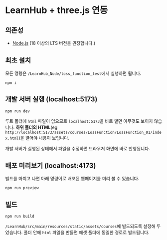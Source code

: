 # LearnHub + three.js 연동

## 의존성

* [Node.js](https://nodejs.org/) (18 이상의 LTS 버전을 권장합니다.)

## 최초 설치

모든 명령은 `/LearnHub_Node/loss_function_test`에서 실행하면 됩니다.

```
npm i
```

## 개발 서버 실행 (localhost:5173)

```
npm run dev
```

루트 폴더에 `html` 파일이 없으므로 `localhost:5173`을 바로 열면 아무것도 보이지 않습니다. **하위 폴더의 HTML**(eg `http://localhost:5173/assets/courses/LossFunction/LossFunction_01/index.html`)을 열어야 내용이 보입니다.

개발 서버가 실행된 상태에서 파일을 수정하면 브라우저 화면에 바로 반영됩니다.

## 배포 미리보기 (localhost:4173)

빌드를 마치고 나면 아래 명령어로 배포된 웹페이지를 미리 볼 수 있습니다.

```
npm run preview
```

## 빌드

```
npm run build
```

`/LearnHub/src/main/resources/static/assets/courses`에 빌드되도록 설정해 두었습니다. 폴더 안에 `html` 파일을 만들면 에셋 폴더에 동일한 경로로 빌드됩니다.
